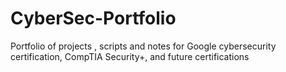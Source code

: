 # CyberSec-Portfolio
Portfolio of projects , scripts and notes for Google cybersecurity certification, CompTIA Security+, and future certifications
